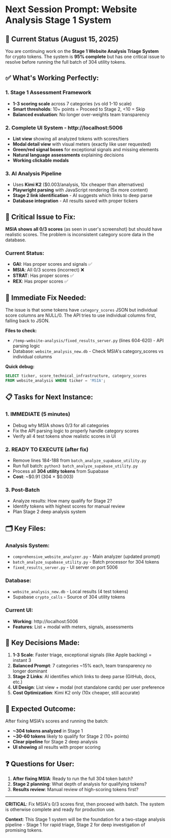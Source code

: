 # Next Session Prompt: Website Analysis Stage 1 System

## 🎯 Current Status (August 15, 2025)

You are continuing work on the **Stage 1 Website Analysis Triage System** for crypto tokens. The system is **95% complete** but has one critical issue to resolve before running the full batch of 304 utility tokens.

## ✅ What's Working Perfectly:

### 1. **Stage 1 Assessment Framework**
- **1-3 scoring scale** across 7 categories (vs old 1-10 scale)
- **Smart thresholds**: 10+ points = Proceed to Stage 2, <10 = Skip
- **Balanced evaluation**: No longer over-weights team transparency

### 2. **Complete UI System** - http://localhost:5006
- **List view** showing all analyzed tokens with scores/tiers
- **Modal detail view** with visual meters (exactly like user requested)
- **Green/red signal boxes** for exceptional signals and missing elements
- **Natural language assessments** explaining decisions
- **Working clickable modals**

### 3. **AI Analysis Pipeline**
- Uses **Kimi K2** ($0.003/analysis, 10x cheaper than alternatives)
- **Playwright parsing** with JavaScript rendering (5x more content)
- **Stage 2 link identification** - AI suggests which links to deep parse
- **Database integration** - All results saved with proper tickers

## 🔴 Critical Issue to Fix:

**MSIA shows all 0/3 scores** (as seen in user's screenshot) but should have realistic scores. The problem is inconsistent category score data in the database.

### Current Status:
- **GAI**: Has proper scores and signals ✅
- **MSIA**: All 0/3 scores (incorrect) ❌
- **STRAT**: Has proper scores ✅
- **REX**: Has proper scores ✅

## 🔧 Immediate Fix Needed:

The issue is that some tokens have `category_scores` JSON but individual score columns are NULL/0. The API tries to use individual columns first, falling back to JSON.

**Files to check:**
- `/temp-website-analysis/fixed_results_server.py` (lines 604-620) - API parsing logic
- Database: `website_analysis_new.db` - Check MSIA's category_scores vs individual columns

**Quick debug:**
```sql
SELECT ticker, score_technical_infrastructure, category_scores 
FROM website_analysis WHERE ticker = 'MSIA';
```

## 📋 Tasks for Next Instance:

### 1. **IMMEDIATE (5 minutes)**
- Debug why MSIA shows 0/3 for all categories
- Fix the API parsing logic to properly handle category scores
- Verify all 4 test tokens show realistic scores in UI

### 2. **READY TO EXECUTE (after fix)**
- Remove lines 184-188 from `batch_analyze_supabase_utility.py` 
- Run full batch: `python3 batch_analyze_supabase_utility.py`
- Process all **304 utility tokens** from Supabase
- **Cost**: ~$0.91 (304 × $0.003)

### 3. **Post-Batch**
- Analyze results: How many qualify for Stage 2?
- Identify tokens with highest scores for manual review
- Plan Stage 2 deep analysis system

## 🗂️ Key Files:

### Analysis System:
- `comprehensive_website_analyzer.py` - Main analyzer (updated prompt)
- `batch_analyze_supabase_utility.py` - Batch processor for 304 tokens
- `fixed_results_server.py` - UI server on port 5006

### Database:
- `website_analysis_new.db` - Local results (4 test tokens)
- Supabase `crypto_calls` - Source of 304 utility tokens

### Current UI:
- **Working**: http://localhost:5006
- **Features**: List + modal with meters, signals, assessments

## 🔑 Key Decisions Made:

1. **1-3 Scale**: Faster triage, exceptional signals (like Apple backing) = instant 3
2. **Balanced Prompt**: 7 categories ~15% each, team transparency no longer dominant
3. **Stage 2 Links**: AI identifies which links to deep parse (GitHub, docs, etc.)
4. **UI Design**: List view + modal (not standalone cards) per user preference
5. **Cost Optimization**: Kimi K2 only (10x cheaper, still accurate)

## 🚀 Expected Outcome:

After fixing MSIA's scores and running the batch:
- **~304 tokens analyzed** in Stage 1
- **~30-60 tokens** likely to qualify for Stage 2 (10+ points)
- **Clear pipeline** for Stage 2 deep analysis
- **UI showing** all results with proper scoring

## ❓ Questions for User:

1. **After fixing MSIA**: Ready to run the full 304 token batch?
2. **Stage 2 planning**: What depth of analysis for qualifying tokens?
3. **Results review**: Manual review of high-scoring tokens first?

---

**CRITICAL**: Fix MSIA's 0/3 scores first, then proceed with batch. The system is otherwise complete and ready for production use.

**Context**: This Stage 1 system will be the foundation for a two-stage analysis pipeline - Stage 1 for rapid triage, Stage 2 for deep investigation of promising tokens.